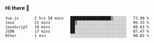 ### Hi there 👋

<!--START_SECTION:waka-->

```text
Vue.js       2 hrs 50 mins   ██████████████████▒░░░░░░   73.90 %
Java         21 mins         ██▒░░░░░░░░░░░░░░░░░░░░░░   09.33 %
JavaScript   19 mins         ██░░░░░░░░░░░░░░░░░░░░░░░   08.63 %
JSON         17 mins         ██░░░░░░░░░░░░░░░░░░░░░░░   07.47 %
Other        1 min           ░░░░░░░░░░░░░░░░░░░░░░░░░   00.65 %
```

<!--END_SECTION:waka-->

<!--
**Jonas-VanHaeken/Jonas-VanHaeken** is a ✨ _special_ ✨ repository because its `README.md` (this file) appears on your GitHub profile.

Here are some ideas to get you started:

- 🔭 I’m currently working on ...
- 🌱 I’m currently learning ...
- 👯 I’m looking to collaborate on ...
- 🤔 I’m looking for help with ...
- 💬 Ask me about ...
- 📫 How to reach me: ...
- 😄 Pronouns: ...
- ⚡ Fun fact: ...
-->
